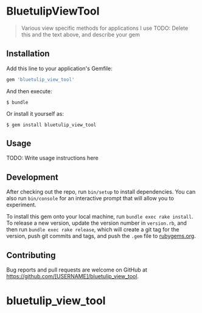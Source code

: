 # BluetulipViewTool

> Various view specific methods for applications I use
TODO: Delete this and the text above, and describe your gem

## Installation

Add this line to your application's Gemfile:

```ruby
gem 'bluetulip_view_tool'
```

And then execute:

    $ bundle

Or install it yourself as:

    $ gem install bluetulip_view_tool

## Usage

TODO: Write usage instructions here

## Development

After checking out the repo, run `bin/setup` to install dependencies. You can also run `bin/console` for an interactive prompt that will allow you to experiment.

To install this gem onto your local machine, run `bundle exec rake install`. To release a new version, update the version number in `version.rb`, and then run `bundle exec rake release`, which will create a git tag for the version, push git commits and tags, and push the `.gem` file to [rubygems.org](https://rubygems.org).

## Contributing

Bug reports and pull requests are welcome on GitHub at https://github.com/[USERNAME]/bluetulip_view_tool.
# bluetulip_view_tool
